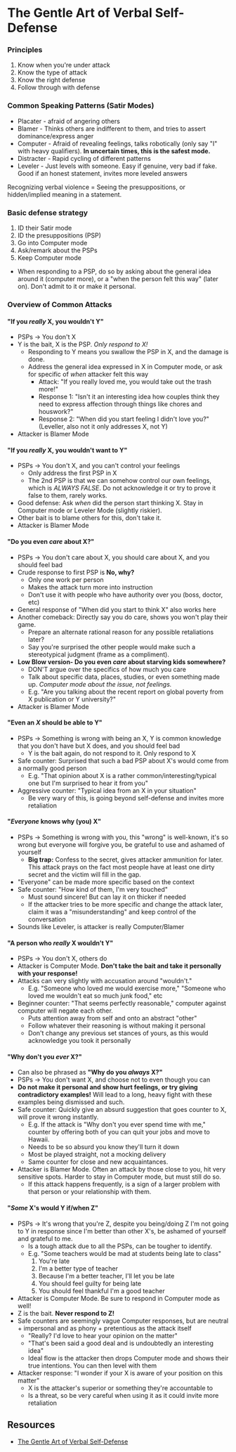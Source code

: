 # The Gentle Art of Verbal Self-Defense

### Principles

1. Know when you're under attack
2. Know the type of attack
3. Know the right defense
4. Follow through with defense

### Common Speaking Patterns (Satir Modes)

* Placater - afraid of angering others
* Blamer - Thinks others are indifferent to them, and tries to assert dominance/express anger
* Computer - Afraid of revealing feelings, talks robotically (only say "I" with heavy qualifiers). **In uncertain times, this is the safest mode.**
* Distracter - Rapid cycling of different patterns
* Leveler - Just levels with someone. Easy if genuine, very bad if fake. Good if an honest statement, invites more leveled answers


Recognizing verbal violence = Seeing the presuppositions, or hidden/implied meaning in a statement.

### Basic defense strategy

1. ID their Satir mode
2. ID the presuppositions (PSP)
3. Go into Computer mode
4. Ask/remark about the PSPs
5. Keep Computer mode

- When responding to a PSP, do so by asking about the general idea around it (computer more), or a "when the person felt this way" (later on). Don't admit to it or make it personal.

### Overview of Common Attacks

#### "If you _really_ X, you wouldn't Y"

* PSPs -> You don't X
* Y is the bait, X is the PSP. *Only respond to X!*
  - Responding to Y means you swallow the PSP in X, and the damage is done.
  - Address the general idea expressed in X in Computer mode, or ask for specific of *when* attacker felt this way
    - Attack: "If you really loved me, you would take out the trash more!"
    - Response 1: "Isn't it an interesting idea how couples think they need to express affection through things like chores and houswork?"
    - Response 2: "When did you start feeling I didn't love you?" (Leveller, also not it only addresses X, not Y)
* Attacker is Blamer Mode

#### "If you _really_ X, you wouldn't want to Y"

* PSPs -> You don't X, and you can't control your feelings
     * Only address the first PSP in X
     * The 2nd PSP is that we can somehow control our own feelings, which is *ALWAYS FALSE*. Do not acknowledge it or try to prove it false to them, rarely works.
* Good defense: Ask *when* did the person start thinking X. Stay in Computer mode or Leveler Mode (slightly riskier).
* Other bait is to blame others for this, don't take it.
* Attacker is Blamer Mode

#### "Do you even _care_ about X?"

* PSPs -> You don't care about X, you should care about X, and you should feel bad
* Crude response to first PSP is **No, why?**
  * Only one work per person
  * Makes the attack turn more into instruction
  * Don't use it with people who have authority over you (boss, doctor, etc)
* General response of "When did you start to think X" also works here
* Another comeback: Directly say you do care, shows you won't play their game.
  * Prepare an alternate rational reason for any possible retaliations later?
  * Say you're surprised the other people would make such a stereotypical judgment (frame as a compliment).
* **Low Blow version- Do you even _care_ about starving kids somewhere?**
  * DON'T argue over the specifics of how much you care
  * Talk about specific data, places, studies, or even something made up. *Computer mode about the issue, not feelings.*
  * E.g. "Are you talking about the recent report on global poverty from X publication or Y university?"
* Attacker is Blamer Mode

#### "Even an _X_ should be able to Y"

* PSPs -> Something is wrong with being an X, Y is common knowledge that you don't have but X does, and you should feel bad
  * Y is the bait again, do not respond to it. Only respond to X
* Safe counter: Surprised that such a bad PSP about X's would come from a normally good person
  * E.g. "That opinion about X is a rather common/interesting/typical one but I'm surprised to hear it from you"
* Aggressive counter: "Typical idea from an X in your situation"
  * Be very wary of this, is going beyond self-defense and invites more retaliation

#### "_Everyone_ knows why (you) X"

* PSPs -> Something is wrong with you, this "wrong" is well-known, it's so wrong but everyone will forgive you, be grateful to use and ashamed of yourself
  * **Big trap:** Confess to the secret, gives attacker ammunition for later. This attack prays on the fact most people have at least one dirty secret and the victim will fill in the gap.
* "Everyone" can be made more specific based on the context
* Safe counter: "How kind of them, I'm very touched"
  * Must sound sincere! But can lay it on thicker if needed
  * If the attacker tries to be more specific and change the attack later, claim it was a "misunderstanding" and keep control of the conversation
* Sounds like Leveler, is attacker is really Computer/Blamer

#### "A person who _really_ X wouldn't Y"

* PSPs -> You don't X, others do
* Attacker is Computer Mode. **Don't take the bait and take it personally with your response!**
* Attacks can very slightly with accusation around "wouldn't."
  * E.g. "Someone who loved me would exercise more," "Someone who loved me wouldn't eat so much junk food," etc
* Beginner counter: "That seems perfectly reasonable," computer against computer will negate each other.
  * Puts attention away from self and onto an abstract "other"
  * Follow whatever their reasoning is without making it personal
  * Don't change any previous set stances of yours, as this would acknowledge you took it personally

#### "Why don't you _ever_ X?"
* Can also be phrased as **"Why do you _always_ X?"**
* PSPs -> You don't want X, and choose not to even though you can
* **Do not make it personal and show hurt feelings, or try giving contradictory examples!** Will lead to a long, heavy fight with these examples being dismissed and such.
* Safe counter: Quickly give an absurd suggestion that goes counter to X, will prove it wrong instantly.
  * E.g. If the attack is "Why don't you ever spend time with me," counter by offering both of you can quit your jobs and move to Hawaii.
  * Needs to be so absurd you know they'll turn it down
  * Most be played straight, not a mocking delivery
  * Same counter for close and new acquaintances.
* Attacker is Blamer Mode. Often an attack by those close to you, hit very sensitive spots. Harder to stay in Computer mode, but must still do so.
  * If this attack happens frequently, is a sign of a larger problem with that person or your relationship with them.

#### "_Some_ X's would Y if/when Z"
* PSPs -> It's wrong that you're Z, despite you being/doing Z I'm not going to Y in response since I'm better than other X's, be ashamed of yourself and grateful to me.
  * Is a tough attack due to all the PSPs, can be tougher to identify.
  * E.g. "Some teachers would be mad at students being late to class"
      1. You're late
      2. I'm a better type of teacher
      3. Because I'm a better teacher, I'll let you be late
      4. You should feel guilty for being late
      5. You should feel thankful I'm a good teacher
* Attacker is Computer Mode. Be sure to respond in Computer mode as well!
* Z is the bait. **Never respond to Z!**
* Safe counters are seemingly vague Computer responses, but are neutral + impersonal and as phony + pretentious as the attack itself
  - "Really? I'd love to hear your opinion on the matter"
  - "That's been said a good deal and is undoubtedly an interesting idea"
  - Ideal flow is the attacker then drops Computer mode and shows their true intentions. You can then level with them
* Attacker response: "I wonder if your X is aware of your position on this matter"
  - X is the attacker's superior or something they're accountable to
  - Is a threat, so be very careful when using it as it could invite more retaliation

## Resources

* [The Gentle Art of Verbal Self-Defense](https://www.amazon.com/Gentle-Art-Verbal-Self-Defense/dp/0880290307?SubscriptionId=AKIAILSHYYTFIVPWUY6Q&tag=duckduckgo-ffab-20&linkCode=xm2&camp=2025&creative=165953&creativeASIN=0880290307)
